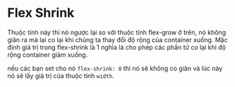 # Flex Shrink

Thuộc tính này thì nó ngược lại so với thuộc tính flex-grow ở trên, nó không giãn ra mà lại co lại khi chúng ta thay đổi độ rộng của container xuống. Mặc định giá trị trong flex-shrink là 1 nghĩa là cho phép các phần tử co lại khi độ rộng container giảm xuống.

nếu các bạn set cho nó `flex-shrink: 0` thì nó sẽ không co giãn và lúc này nó sẽ lấy giá trị của thuộc tính `width`.